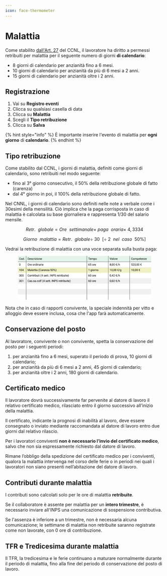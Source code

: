 ```yaml
---
icon: face-thermometer
---
```


# Malattia

Come stabilito [dall'Art. 27](https://doemploy.app/it/ccnl?scroll=art27) del CCNL, il lavoratore ha diritto a permessi retribuiti per malattia per il seguente numero di giorni **di calendario**:

* 8 giorni di calendario per anzianità fino a 6 mesi.
* 10 giorni di calendario per anzianità da più di 6 mesi a 2 anni.
* 15 giorni di calendario per anzianità oltre i 2 anni.

## Registrazione <a href="#registrazione" id="registrazione"></a>

1. Vai su **Registro eventi**
2. Clicca su qualsiasi casella di data
3. Clicca su **Malattia**
4. Scegli il **Tipo retribuzione**
5. Clicca su **Salva**

{% hint style="info" %}
È importante inserire l'evento di malattia per **ogni giorno** di **calendario**.
{% endhint %}

## **Tipo retribuzione**

Come stabilito dal CCNL, i giorni di malattia, definiti come giorni di calendario, sono retribuiti nel modo seguente:

* fino al 3° giorno consecutivo, il 50% della retribuzione globale di fatto (carenza)
* dal 4° giorno in poi, il 100% della retribuzione globale di fatto.

Nel CNNL, i giorni di calendario sono definiti nelle note a verbale come i 30esimi della mensilità. Ciò implica che la paga corrisposta in caso di malattia è calcolata su base giornaliera e rappresenta 1/30 del salario mensile.

$$
Retr. \ \ globale = Ore \ \ settimanale \times\  paga \ \ oraria \times\  4,3334
$$

$$
Giorno \ \ malattia = Retr. \ \ globale \div\  30 \ \ [\div\ 2 \ \ nel \ \ caso \ \ 50\%]
$$

Vedrai la retribuzione di malattia con una voce separata sulla busta paga:

<div align="left"><figure><img src="../../.gitbook/assets/image (5).png" alt=""><figcaption></figcaption></figure></div>

Nota che in caso di rapporti convivente, la speciale indennità per vitto e alloggio deve essere inclusa, cosa che l'app farà automaticamente.

## Conservazione del posto

Al lavoratore, convivente o non convivente, spetta la conservazione del posto per i seguenti periodi:

1. per anzianità fino a 6 mesi, superato il periodo di prova, 10 giorni di calendario;
2. per anzianità da più di 6 mesi a 2 anni, 45 giorni di calendario;
3. per anzianità oltre i 2 anni, 180 giorni di calendario.

## Certificato medico

Il lavoratore dovrà successivamente far pervenite al datore di lavoro il relativo certificato medico, rilasciato entro il giorno successivo all’inizio della malattia.&#x20;

Il certificato, indicante la prognosi di inabilità al lavoro, deve essere consegnato o inviato mediante raccomandata al datore di lavoro entro due giorni dal relativo rilascio.

Per i lavoratori conviventi **non è necessario l’invio del certificato medico**, salvo che non sia espressamente richiesto dal datore di lavoro.&#x20;

Rimane l’obbligo della spedizione del certificato medico per i conviventi, qualora la malattia intervenga nel corso delle ferie o in periodi nei quali i lavoratori non siano presenti nell’abitazione del datore di lavoro.

## Contributi durante malattia

I contributi sono calcolati solo per le ore di malattia **retribuite**.

Se il collaboratore è assente per malattia per un **intero trimestre**, è necessario inviare all'INPS una comunicazione di sospensione contributiva.

Se l'assenza è inferiore a un trimestre, non è necessaria alcuna comunicazione; le settimane di malattia non retribuite saranno registrate come non lavorate, con 0 ore di contribuzione.

## TFR e Tredicesima durante malattia

Il TFR, la tredicesima e le ferie continuano a maturare normalmente durante il periodo di malattia, fino alla fine del periodo di conservazione del posto di lavoro.

